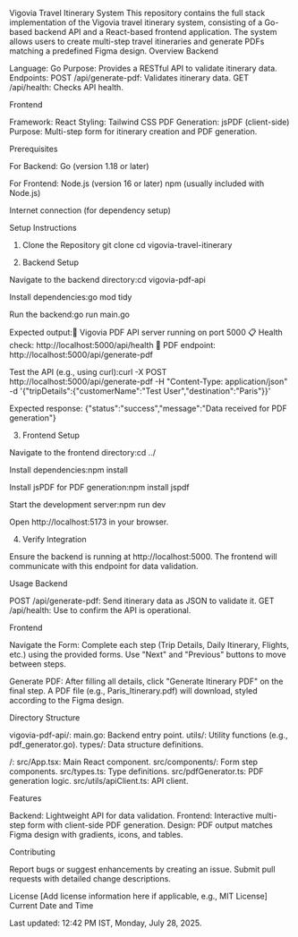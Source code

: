 Vigovia Travel Itinerary System
This repository contains the full stack implementation of the Vigovia travel itinerary system, consisting of a Go-based backend API and a React-based frontend application. The system allows users to create multi-step travel itineraries and generate PDFs matching a predefined Figma design.
Overview
Backend

Language: Go
Purpose: Provides a RESTful API to validate itinerary data.
Endpoints:
POST /api/generate-pdf: Validates itinerary data.
GET /api/health: Checks API health.



Frontend

Framework: React
Styling: Tailwind CSS
PDF Generation: jsPDF (client-side)
Purpose: Multi-step form for itinerary creation and PDF generation.

Prerequisites

For Backend:
Go (version 1.18 or later)


For Frontend:
Node.js (version 16 or later)
npm (usually included with Node.js)


Internet connection (for dependency setup)

Setup Instructions
1. Clone the Repository
git clone <repository-url>
cd vigovia-travel-itinerary

2. Backend Setup

Navigate to the backend directory:cd vigovia-pdf-api


Install dependencies:go mod tidy


Run the backend:go run main.go


Expected output:🚀 Vigovia PDF API server running on port 5000
📋 Health check: http://localhost:5000/api/health
📄 PDF endpoint: http://localhost:5000/api/generate-pdf




Test the API (e.g., using curl):curl -X POST http://localhost:5000/api/generate-pdf -H "Content-Type: application/json" -d '{"tripDetails":{"customerName":"Test User","destination":"Paris"}}'


Expected response: {"status":"success","message":"Data received for PDF generation"}



3. Frontend Setup

Navigate to the frontend directory:cd ../<frontend-directory>


Install dependencies:npm install


Install jsPDF for PDF generation:npm install jspdf


Start the development server:npm run dev


Open http://localhost:5173 in your browser.



4. Verify Integration

Ensure the backend is running at http://localhost:5000.
The frontend will communicate with this endpoint for data validation.

Usage
Backend

POST /api/generate-pdf: Send itinerary data as JSON to validate it.
GET /api/health: Use to confirm the API is operational.

Frontend

Navigate the Form:
Complete each step (Trip Details, Daily Itinerary, Flights, etc.) using the provided forms.
Use "Next" and "Previous" buttons to move between steps.


Generate PDF:
After filling all details, click "Generate Itinerary PDF" on the final step.
A PDF file (e.g., Paris_Itinerary.pdf) will download, styled according to the Figma design.



Directory Structure

vigovia-pdf-api/:
main.go: Backend entry point.
utils/: Utility functions (e.g., pdf_generator.go).
types/: Data structure definitions.


<frontend-directory>/:
src/App.tsx: Main React component.
src/components/: Form step components.
src/types.ts: Type definitions.
src/pdfGenerator.ts: PDF generation logic.
src/utils/apiClient.ts: API client.



Features

Backend: Lightweight API for data validation.
Frontend: Interactive multi-step form with client-side PDF generation.
Design: PDF output matches Figma design with gradients, icons, and tables.

Contributing

Report bugs or suggest enhancements by creating an issue.
Submit pull requests with detailed change descriptions.

License
[Add license information here if applicable, e.g., MIT License]
Current Date and Time

Last updated: 12:42 PM IST, Monday, July 28, 2025.
